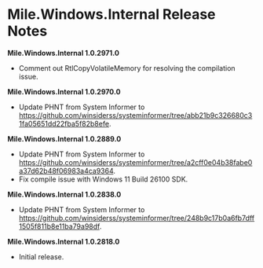 ﻿# Mile.Windows.Internal Release Notes

**Mile.Windows.Internal 1.0.2971.0**

- Comment out RtlCopyVolatileMemory for resolving the compilation issue.

**Mile.Windows.Internal 1.0.2970.0**

- Update PHNT from System Informer to https://github.com/winsiderss/systeminformer/tree/abb21b9c326680c31fa05651dd22fba5f82b8efe.

**Mile.Windows.Internal 1.0.2889.0**

- Update PHNT from System Informer to https://github.com/winsiderss/systeminformer/tree/a2cff0e04b38fabe0a37d62b48f06983a4ca9364.
- Fix compile issue with Windows 11 Build 26100 SDK.

**Mile.Windows.Internal 1.0.2838.0**

- Update PHNT from System Informer to
  https://github.com/winsiderss/systeminformer/tree/248b9c17b0a6fb7dff1505f811b8e11ba79a98df.

**Mile.Windows.Internal 1.0.2818.0**

- Initial release.
